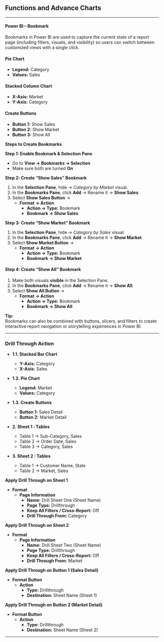 ## Functions and Advance Charts




---

#### **Power BI – Bookmark**

Bookmarks in Power BI are used to capture the current state of a report page (including filters, visuals, and visibility) so users can switch between customized views with a single click.

#### **Pie Chart**
- **Legend:** Category  
- **Values:** Sales  

#### **Stacked Column Chart**
- **X-Axis:** Market  
- **Y-Axis:** Category  

#### **Create Buttons**
- **Button 1:** Show Sales  
- **Button 2:** Show Market  
- **Button 3:** Show All  

**Steps to Create Bookmarks**

**Step 1: Enable Bookmark & Selection Pane**
- Go to **View → Bookmarks  → Selection**  
- Make sure both are turned **On**


**Step 2: Create “Show Sales” Bookmark**
1. In the **Selection Pane**, hide → *Category by Market* visual.  
2. In the **Bookmarks Pane**, click **Add** → Rename it → **Show Sales**.  
3. Select **Show Sales Button** →  
   - **Format → Action**  
     - **Action → Type:** Bookmark  
     - **Bookmark → Show Sales**

**Step 3: Create “Show Market” Bookmark**
1. In the **Selection Pane**, hide → *Category by Sales* visual.  
2. In the **Bookmarks Pane**, click **Add** → Rename it → **Show Market**.  
3. Select **Show Market Button** →  
   - **Format → Action**  
     - **Action → Type:** Bookmark  
     - **Bookmark → Show Market**


#### **Step 4: Create “Show All” Bookmark**
1. Make both visuals **visible** in the Selection Pane.  
2. In the **Bookmarks Pane**, click **Add** → Rename it → **Show All**.  
3. Select **Show All Button** →  
   - **Format → Action**  
     - **Action → Type:** Bookmark  
     - **Bookmark → Show All**


**Tip:**  
Bookmarks can also be combined with buttons, slicers, and filters to create interactive report navigation or storytelling experiences in Power BI.

---

### **Drill Through Action**

- **1.1. Stacked Bar Chart**
  - **Y-Axis:** Category  
  - **X-Axis:** Sales
    
- **1.2. Pie Chart**
  - **Legend:** Market  
  - **Values:** Category

- **1.3. Create Buttons**
   - **Button 1:** Sales Detail  
   - **Button 2:** Market Detail
     
- **2. Sheet 1 : Tables**
  - Table 1 → Sub-Category, Sales  
  - Table 2 → Order Date, Sales  
  - Table 3 → Category, Sales
 
- **3. Sheet 2 : Tables**
  - Table 1 → Customer Name, State  
  - Table 2 → Market, Sales
  
**Apply Drill Through on Sheet 1**
- **Format**
  - **Page Information**
    - **Name:** Drill Sheet One  (Sheet Name)
    - **Page Type:** Drillthrough  
    - **Keep All Filters / Cross-Report:** Off  
    - **Drill Through From:** Category  

**Apply Drill Through on Sheet 2**
- **Format**
  - **Page Information**
    - **Name:** Drill Sheet Two  (Sheet Name)
    - **Page Type:** Drillthrough  
    - **Keep All Filters / Cross-Report:** Off  
    - **Drill Through From:** Market

**Apply Drill Through on Button 1 (Sales Detail)**
- **Format Button**
  - **Action**
    - **Type:** Drillthrough   
    - **Destination:** Sheet Name (Sheet 1)

**Apply Drill Through on Button 2 (Market Detail)**
- **Format Button**
  - **Action**
    - **Type:** Drillthrough   
    - **Destination:** Sheet Name (Sheet 2)

---
